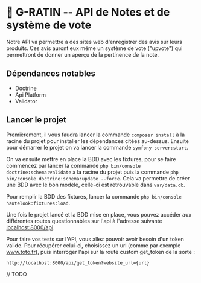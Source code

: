 # 🥧 G-RATIN -- API de Notes et de système de vote

Notre API va permettre à des sites web d'enregistrer des avis sur leurs produits. Ces avis auront eux même un système de vote ("upvote") qui permettront de donner un aperçu de la pertinence de la note.

## Dépendances notables

- Doctrine
- Api Platform
- Validator

## Lancer le projet

Premièrement, il vous faudra lancer la commande `composer install` à la racine du projet pour installer les dépendances citées au-dessus. 
Ensuite pour démarrer le projet on va lancer la commande `symfony server:start`.

On va ensuite mettre en place la BDD avec les fixtures, pour se faire commencez par lancer la commande `php bin/console doctrine:schema:validate` à la racine du projet puis la commande `php bin/console doctrine:schema:update --force`. Cela va permettre de créer une BDD avec le bon modèle, celle-ci est retrouvable dans `var/data.db`.

Pour remplir la BDD des fixtures, lancer la commande `php bin/console hautelook:fixtures:load`.

Une fois le projet lancé et la BDD mise en place, vous pouvez accéder aux différentes routes questionnables sur l'api à l'adresse suivante [localhost:8000/api](localhost:8000/api).

Pour faire vos tests sur l'API, vous allez pouvoir avoir besoin d'un token valide. Pour récupérer celui-ci, choisissez un url (comme par exemple www.toto.fr), puis interroger l'api sur la route custom get_token de la sorte :

```
http://localhost:8000/api/get_token?website_url={url}
```

// TODO

